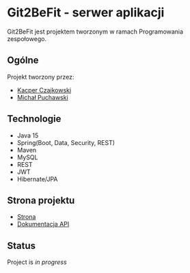 # Git2BeFit - serwer aplikacji
Git2BeFit jest projektem tworzonym w ramach Programowania zespołowego.

## Ogólne
Projekt tworzony przez:
* [Kacper Czajkowski](https://github.com/KacperCzajkowski)
* [Michał Puchawski](https://github.com/mpuch12)

## Technologie
* Java 15
* Spring(Boot, Data, Security, REST) 
* Maven
* MySQL
* REST
* JWT
* Hibernate/JPA

## Strona projektu
* [Strona](http://git2befit.cba.pl)
* [Dokumentacja API](http://git2befit.cba.pl/doc/index.html)

## Status
Project is _in progress_

